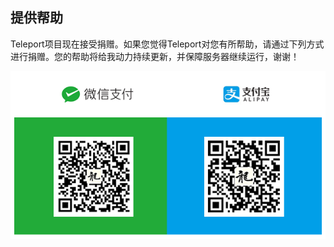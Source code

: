 ## 提供帮助

Teleport项目现在接受捐赠。如果您觉得Teleport对您有所帮助，请通过下列方式进行捐赠。您的帮助将给我动力持续更新，并保障服务器继续运行，谢谢！

![donate](img/donate.png)